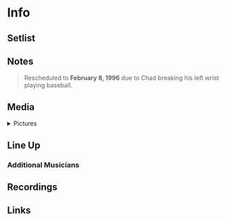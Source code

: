 # Info

## Setlist

## Notes

> Rescheduled to **February 8, 1996** due to Chad breaking his left wrist playing baseball.

## Media 

<details>
  <summary>Pictures</summary>
  <!--<img alt="Setlist" title="Setlist" src="_.jpg" height="200" />-->
</details>

## Line Up

### Additional Musicians

## Recordings

## Links


